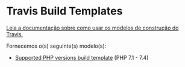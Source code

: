 # Travis Build Templates

[Leia a documentação sobre como usar os modelos de construção do Travis.](https://blog.travis-ci.com/2019-11-11-build-config-imports)

Fornecemos o(s) seguinte(s) modelo(s):

- [Supported PHP versions build template](supported.yml) (PHP 7.1 - 7.4)
